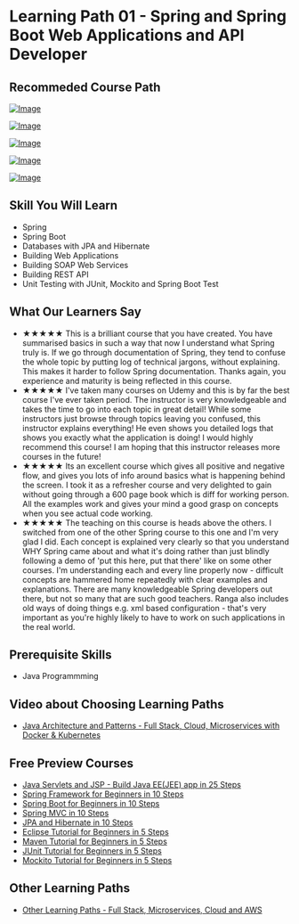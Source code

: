 # Learning Path 01 - Spring and Spring Boot Web Applications and API Developer

## Recommeded Course Path

[![Image](https://www.springboottutorial.com/images/Course-Spring-Framework-Master-Class---Beginner-to-Expert.png "Spring Master Class - Beginner to Expert")](https://rebrand.ly/MISC-SPRING)

[![Image](https://www.springboottutorial.com/images/Course-Learn-Spring-Boot-in-100-Steps---Beginner-to-Expert.png "Learn Spring Boot in 100 Steps - Beginner to Expert")](https://rebrand.ly/MISC-SPRING-BOOT)

[![Image](https://www.springboottutorial.com/images/Course-Master-Java-Web-Services-and-REST-API-with-Spring-Boot.png "Master Java Web Services and REST API with Spring Boot")](https://rebrand.ly/MISC-SPRING-WEB-SERVICES)

[![Image](https://www.springboottutorial.com/images/Course-Master-Hibernate-and-JPA-with-Spring-Boot-in-100-Steps.png "Master Hibernate and JPA with Spring Boot in 100 Steps")](https://rebrand.ly/MISC-JPA)

[![Image](https://www.springboottutorial.com/images/Course-Master-Java-Unit-Testing-with-Spring-Boot-Mockito.png "Master Java Unit Testing with Spring Boot & Mockito")](https://rebrand.ly/MISC-SBT-UT)

## Skill You Will Learn

- Spring 
- Spring Boot
- Databases with JPA and Hibernate
- Building Web Applications
- Building SOAP Web Services
- Building REST API
- Unit Testing with JUnit, Mockito and Spring Boot Test

## What Our Learners Say

- ★★★★★ This is a brilliant course that you have created. You have summarised basics in such a way that now I understand what Spring truly is. If we go through documentation of Spring, they tend to confuse the whole topic by putting log of technical jargons, without explaining. This makes it harder to follow Spring documentation. Thanks again, you experience and maturity is being reflected in this course.
- ★★★★★ I've taken many courses on Udemy and this is by far the best course I've ever taken period. The instructor is very knowledgeable and takes the time to go into each topic in great detail!  While some instructors just browse through topics leaving you confused, this instructor explains everything! He even shows you detailed logs that shows you exactly what the application is doing! I would highly recommend this course! I am hoping that this instructor releases more courses in the future!
- ★★★★★ Its an excellent course which gives all positive and negative flow, and gives you lots of info around basics what is happening  behind the screen. I took it as a refresher course and very delighted to gain without going through a 600 page book which is diff for working person. All the examples work and gives your mind a good grasp on concepts when you see actual code working.
- ★★★★★ The teaching on this course is heads above the others.  I switched from one of the other Spring course to this one and I'm very glad I did.  Each concept is explained very clearly so that you understand WHY Spring came about and what it's doing rather than just blindly following a demo of 'put this here, put that there' like on some other courses.  I'm understanding each and every line properly now - difficult concepts are hammered home repeatedly with clear examples and explanations.  There are many knowledgeable Spring developers out there, but not so many that are such good teachers.  Ranga also includes old ways of doing things e.g. xml based configuration - that's very important as you're highly likely to have to work on such applications in the real world.



## Prerequisite Skills

- Java Programmming

## Video about Choosing Learning Paths

- [Java Architecture and Patterns - Full Stack, Cloud, Microservices with Docker & Kubernetes](https://rebrand.ly/in28minutes-LP-Overview-Video)

## Free Preview Courses

- [Java Servlets and JSP - Build Java EE(JEE) app in 25 Steps](https://courses.in28minutes.com/p/java-servlets-and-jsp-build-java-ee-jee-app-in-25-steps)
- [Spring Framework for Beginners in 10 Steps](https://courses.in28minutes.com/p/spring-framework-for-beginners)
- [Spring Boot for Beginners in 10 Steps](https://courses.in28minutes.com/p/spring-boot-for-beginners-in-10-steps)
- [Spring MVC in 10 Steps](https://www.youtube.com/watch?v=BjNhGaZDr0Y)
- [JPA and Hibernate in 10 Steps](https://courses.in28minutes.com/p/jpa-and-hibernate-tutorial-for-beginners-with-spring-boot)
- [Eclipse Tutorial for Beginners in 5 Steps](https://courses.in28minutes.com/p/eclipse-tutorial-for-beginners)
- [Maven Tutorial for Beginners in 5 Steps](https://courses.in28minutes.com/p/maven-tutorial-for-beginners-in-5-steps)
- [JUnit Tutorial for Beginners in 5 Steps](https://courses.in28minutes.com/p/junit-tutorial-for-beginners)
- [Mockito Tutorial for Beginners in 5 Steps](https://courses.in28minutes.com/p/mockito-for-beginner-in-5-steps)

## Other Learning Paths

- [Other Learning Paths - Full Stack, Microservices, Cloud and AWS](.)
